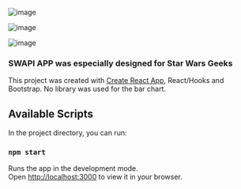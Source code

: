 ![image](https://user-images.githubusercontent.com/68274794/150682963-f1ea297f-04ef-4b63-8437-eac43b21ed98.png)

![image](https://user-images.githubusercontent.com/68274794/150658145-391c12f1-a19a-4efa-a84c-df2ea75af3c1.png)

![image](https://user-images.githubusercontent.com/68274794/150682902-07438bc4-d48e-4dd1-af1f-322a2a89fbe2.png)


### SWAPI APP was especially designed for Star Wars Geeks
This project was created with [Create React App](https://github.com/facebook/create-react-app), React/Hooks and Bootstrap.
No library was used for the bar chart.

## Available Scripts
In the project directory, you can run:
### `npm start`
Runs the app in the development mode.\
Open [http://localhost:3000](http://localhost:3000) to view it in your browser.
